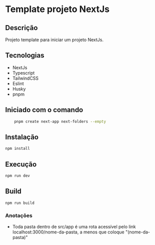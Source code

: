 # Template projeto NextJs
## Descrição
Projeto template para iniciar um projeto NextJs.

## Tecnologias
- NextJs
- Typescript
- TailwindCSS
- Eslint
- Husky
- pnpm


## Iniciado com o comando
```bash
    pnpm create next-app next-folders --empty
```

## Instalação
```bash
npm install
```

## Execução
```bash
npm run dev
```

## Build
```bash
npm run build
```

### Anotações
- Toda pasta dentro de src/app é uma rota acessível pelo link localhost:3000/nome-da-pasta, a menos que coloque "(nome-da-pasta)"

